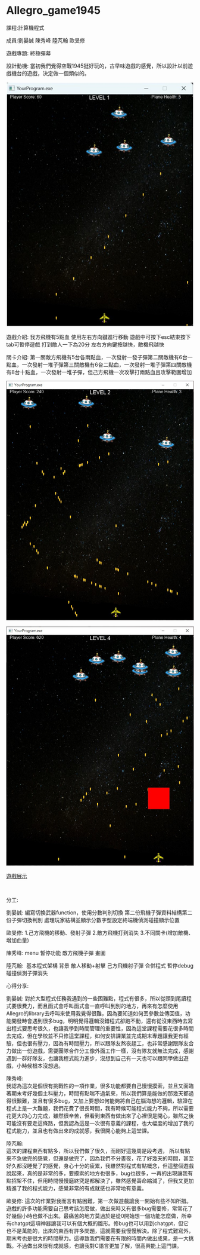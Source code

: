 # Allegro_game1945
課程:計算機程式

成員:劉晏誠 陳秀峰 陸芃翰 歐旻修

遊戲專題: 終極彈幕

設計動機: 當初我們覺得空戰1945挺好玩的，古早味遊戲的感覺，所以設計以前遊戲機台的遊戲，決定做一個類似的。

![level_1](https://github.com/yencheng1028/Allegro_game1945/blob/main/Level_1.jpg)

遊戲介紹:
我方飛機有5點血​
使用左右方向鍵進行移動​​
遊戲中可按下esc結束​
按下tab可暫停遊戲​
打到敵人一下為20分​
左右方向鍵按越快，敵機飛越快

關卡介紹:
第一關敵方飛機有5台各兩點血，一次發射一發子彈​
第二關敵機有6台一點血，一次發射一堆子彈​
第三關敵機有6台二點血，一次發射一堆子彈​
第四關敵機有8台十點血，一次發射一堆子彈，但己方飛機一次攻擊打兩點血且攻擊範圍增加

 ![level_2](https://github.com/yencheng1028/Allegro_game1945/blob/main/level_2.jpg)

 ![level4](https://github.com/yencheng1028/Allegro_game1945/blob/main/level4.jpg)
     
     
[遊戲展示](https://www.youtube.com/watch?v=JVcL4rMNCtw)
     
    ​
分工:

劉晏誠:​
編寫切換武器function，使用分數判別切換​
第二份飛機子彈資料結構​
第二份子彈切換判別​
處理玩家結構並顯示分數字型設定​
終端機偵測碰撞顯示位置​

歐旻修:
1.己方飛機的移動、發射子彈
2.敵方飛機打到消失
3.不同關卡(增加敵機、增加血量)

陳秀峰:
menu
暫停功能
敵方飛機子彈
畫圖

陸芃翰:  ​
基本程式架構​
背景​
敵人移動+射擊​
己方飛機射子彈​
合併程式​
暫停​
debug​
碰撞偵測子彈消失​



心得分享:  

劉晏誠: 
對於大型程式任務我遇到的一些困難點，程式有很多，所以從頭到尾讀程式要很費力，而且函式會呼叫函式會一直呼叫到別的地方，再來有怎麼使用Allegro的library去呼叫來使用我覺得很難，因為要知道如何丟參數並傳回值，功能開發時會遇到很多bug，明明覺得邏輯沒錯程式卻跑不動，還有從沒東西時去寫出程式要思考很久，也讓我學到時間管理的重要性，因為這堂課程需要花很多時間去完成，但在學校並不只修這堂課程，如何安排課業並完成期末專題讓我更有經驗，但也很有壓力，因為有時間壓力，所以跟隊友熬夜趕工，也非常感謝跟隊友合力做出一份遊戲，需要團隊合作分工像外面工作一樣，沒有隊友就無法完成，感謝遇到一群好隊友，也讓我程式能力進步，沒想到自己有一天也可以跟同學做出遊戲，小時候根本沒想過。 

陳秀峰:  
我認為這次是個很有挑戰性的一項作業，很多功能都要自己慢慢摸索，並且又面臨著期末考好幾個主科壓力，時間有點喘不過氣來，所以我們算是能做的那幾天都過得很艱難，並且有很多bug，又加上要想如何能夠將自己在腦海想的邏輯，驗證在程式上是一大難題，我們花費了很長時間，我有時候可能程式能力不夠，所以需要花更大的心力完成，雖然很辛苦，但看到東西有做出來了心裡很是開心，雖然之後可能沒有要走這條路，但我認為這是一次很有意義的課程，也大幅度的增加了我的程式能力，並且也有做出來的成就感，我很開心能夠上這堂課。  

陸芃翰:  
這次的課程東西有點多，所以我們做了很久，而剛好這幾周是段考週， 所以有點來不急做完的感覺，但還是做完了，因為我們不分晝夜，花了好幾天的時間，甚至好久都沒睡覺了的感覺，身心十分的疲累，我雖然對程式有點概念，但這整個遊戲說起來，真的是非常的多，要摸索的地方也很多，bug也很多，一再的出現讓我有點招架不住，但用時間慢慢磨終究是都解決了，雖然感覺壽命縮減了，但我又更加精進了我的程式能力，感覺非常的有成就感也非常地有意義。  

歐旻修: 
這次的作業對我而言有點困難，第一次做遊戲讓我一開始有些不知所措。遊戲的許多功能需要自己思考該怎麼做，做出來時又有很多bug需要修，常常花了好幾個小時也做不出來。最痛苦的地方莫過於是從0開始想一個功能怎麼做，所幸有chatgpt這項神器讓我可以有個大概的雛形。修bug也可以用到chatgpt，但它也不是萬能的，出來的東西有許多問題，這就需要我慢慢解決。除了程式難寫外，期末考也是很大的時間壓力。這導致我們需要在有限的時間內做出成果，是一大挑戰。不過做出來很有成就感，也讓我對C語言更加了解，很高興能上這門課。 

